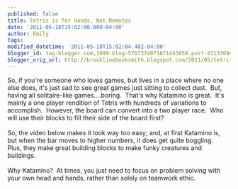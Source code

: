 ```yaml
---
published: false
title: Tetris is for Hands, Not Remotes
date: '2011-05-18T15:02:00.000-04:00'
author: Emily
tags: 
modified_datetime: '2011-05-18T15:02:04.482-04:00'
blogger_id: tag:blogger.com,1999:blog-5767374071871443859.post-8313709422634173600
blogger_orig_url: http://brooklinebooksmith.blogspot.com/2011/05/tetris-is-for-hands-not-remotes.html
---
```


So, if you're someone who loves games, but lives in a place where no one else does,&nbsp;it's just sad to see great games just sitting to collect dust.&nbsp; But, having all solitaire-like games....boring.&nbsp; That's why Katamino is great.&nbsp; It's mainly a one player rendition of Tetris with hundreds of variations to accomplish.&nbsp; However, the board can&nbsp;convert into a two player race.&nbsp; Who will use their blocks to fill their side of the board first?<br /><br />So, the video below makes it look way too easy; and, at first Katamino&nbsp;is, but when the bar moves to higher numbers, it does get quite boggling.&nbsp; Plus, they make&nbsp;great building blocks to make funky creatures and buildings.<br /><br />Why Katamino?&nbsp; At&nbsp;times, you just need to focus on problem solving with your own head and hands, rather than solely on teamwork ethic.<br /><div class="separator" style="border-bottom: medium none; border-left: medium none; border-right: medium none; border-top: medium none; clear: both; text-align: center;"><object width="320" height="266" class="BLOGGER-youtube-video" classid="clsid:D27CDB6E-AE6D-11cf-96B8-444553540000" codebase="http://download.macromedia.com/pub/shockwave/cabs/flash/swflash.cab#version=6,0,40,0" data-thumbnail-src="http://2.gvt0.com/vi/W0luMnybKB4/0.jpg"><param name="movie" value="http://www.youtube.com/v/W0luMnybKB4&fs=1&source=uds" /><param name="bgcolor" value="#FFFFFF" /><embed width="320" height="266" src="http://www.youtube.com/v/W0luMnybKB4&fs=1&source=uds" type="application/x-shockwave-flash"></embed></object></div>